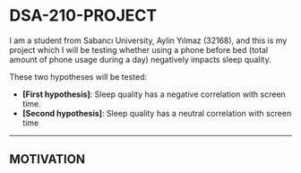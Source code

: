 # DSA-210-PROJECT
I am a student from Sabancı University, Aylin Yılmaz (32168), and this is my project which I will be testing whether using a phone before bed (total amount of phone usage during a day) negatively impacts sleep quality.

These two hypotheses will be tested:
- **[First hypothesis]**: Sleep quality has a negative correlation with screen time.
- **[Second hypothesis]**: Sleep quality has a neutral correlation with screen time

---


## MOTIVATION
